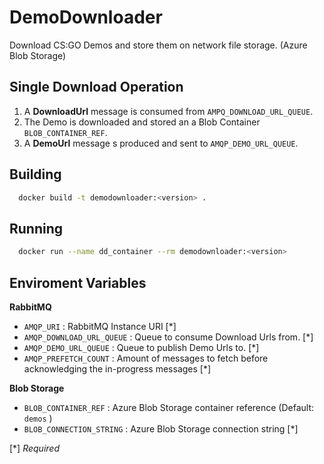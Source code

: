 # DemoDownloader

Download CS:GO Demos and store them on network file storage. (Azure Blob Storage)

## Single Download Operation

1. A **DownloadUrl** message is consumed from `AMPQ_DOWNLOAD_URL_QUEUE`.
2. The Demo is downloaded and stored an a Blob Container `BLOB_CONTAINER_REF`.
3. A **DemoUrl** message s produced and sent to `AMQP_DEMO_URL_QUEUE`.

## Building

```bash
  docker build -t demodownloader:<version> .
```

## Running

```bash
  docker run --name dd_container --rm demodownloader:<version>
```

## Enviroment Variables

**RabbitMQ**
- `AMQP_URI` : RabbitMQ Instance URI [\*]
- `AMQP_DOWNLOAD_URL_QUEUE` : Queue to consume Download Urls from. [\*]
- `AMQP_DEMO_URL_QUEUE` : Queue to publish Demo Urls to. [\*]
- `AMQP_PREFETCH_COUNT` : Amount of messages to fetch before acknowledging the in-progress messages [\*]

**Blob Storage**
- `BLOB_CONTAINER_REF` : Azure Blob Storage container reference (Default: `demos` )
- `BLOB_CONNECTION_STRING` : Azure Blob Storage connection string [\*]

[\*] *Required*

